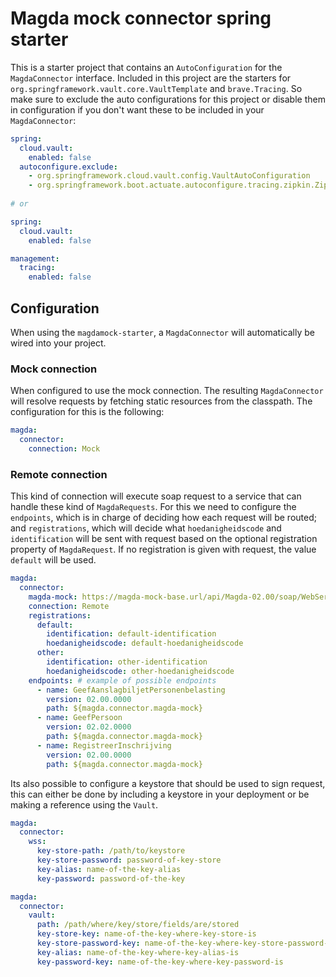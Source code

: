 # Magda mock connector spring starter

This is a starter project that contains an `AutoConfiguration` for the `MagdaConnector` interface. Included in this project are the starters for `org.springframework.vault.core.VaultTemplate` and `brave.Tracing`. So make sure to exclude the auto configurations for this project or disable them in configuration if you don't want these to be included in your `MagdaConnector`:

```yaml application.yaml
spring:
  cloud.vault:
    enabled: false
  autoconfigure.exclude: 
    - org.springframework.cloud.vault.config.VaultAutoConfiguration
    - org.springframework.boot.actuate.autoconfigure.tracing.zipkin.ZipkinAutoConfiguration
    
# or

spring:
  cloud.vault:
    enabled: false

management:
  tracing:
    enabled: false
```

## Configuration

When using the `magdamock-starter`, a `MagdaConnector` will automatically be wired into your project.

### Mock connection

When configured to use the mock connection. The resulting `MagdaConnector` will resolve requests by fetching static resources from the classpath. The configuration for this is the following:

```yaml application.yaml
magda:
  connector:
    connection: Mock
```

### Remote connection

This kind of connection will execute soap request to a service that can handle these kind of `MagdaRequests`. For this we need to configure the `endpoints`, which is in charge of deciding how each request will be routed; and `registrations`, which will decide what `hoedanigheidscode` and `identification` will be sent with request based on the optional registration property of `MagdaRequest`. If no registration is given with request, the value `default` will be used.

```yaml application.yaml
magda:
  connector:
    magda-mock: https://magda-mock-base.url/api/Magda-02.00/soap/WebService
    connection: Remote
    registrations:
      default:
        identification: default-identification
        hoedanigheidscode: default-hoedanigheidscode
      other:
        identification: other-identification
        hoedanigheidscode: other-hoedanigheidscode
    endpoints: # example of possible endpoints
      - name: GeefAanslagbiljetPersonenbelasting
        version: 02.00.0000
        path: ${magda.connector.magda-mock}
      - name: GeefPersoon
        version: 02.02.0000
        path: ${magda.connector.magda-mock}
      - name: RegistreerInschrijving
        version: 02.00.0000
        path: ${magda.connector.magda-mock}
```

Its also possible to configure a keystore that should be used to sign request, this can either be done by including a keystore in your deployment or be making a reference using the `Vault`.

```yaml application.yaml: security with local file
magda:
  connector:
    wss:
      key-store-path: /path/to/keystore
      key-store-password: password-of-key-store
      key-alias: name-of-the-key-alias
      key-password: password-of-the-key
```

```yaml application.yaml: security with vault
magda:
  connector:
    vault:
      path: /path/where/key/store/fields/are/stored
      key-store-key: name-of-the-key-where-key-store-is
      key-store-password-key: name-of-the-key-where-key-store-password-is
      key-alias: name-of-the-key-where-key-alias-is
      key-password-key: name-of-the-key-where-key-password-is
```